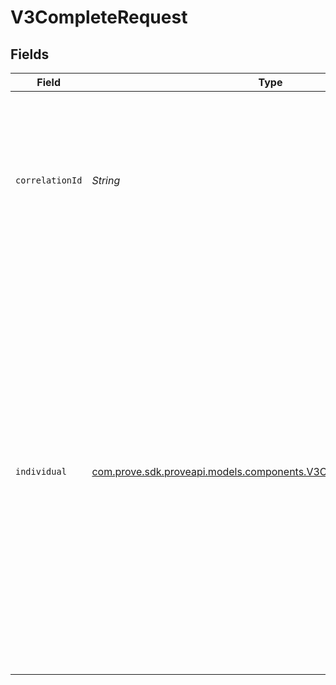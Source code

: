 # V3CompleteRequest


## Fields

| Field                                                                                                                                                                                                                                                                                                                                                                                                                                                       | Type                                                                                                                                                                                                                                                                                                                                                                                                                                                        | Required                                                                                                                                                                                                                                                                                                                                                                                                                                                    | Description                                                                                                                                                                                                                                                                                                                                                                                                                                                 | Example                                                                                                                                                                                                                                                                                                                                                                                                                                                     |
| ----------------------------------------------------------------------------------------------------------------------------------------------------------------------------------------------------------------------------------------------------------------------------------------------------------------------------------------------------------------------------------------------------------------------------------------------------------- | ----------------------------------------------------------------------------------------------------------------------------------------------------------------------------------------------------------------------------------------------------------------------------------------------------------------------------------------------------------------------------------------------------------------------------------------------------------- | ----------------------------------------------------------------------------------------------------------------------------------------------------------------------------------------------------------------------------------------------------------------------------------------------------------------------------------------------------------------------------------------------------------------------------------------------------------- | ----------------------------------------------------------------------------------------------------------------------------------------------------------------------------------------------------------------------------------------------------------------------------------------------------------------------------------------------------------------------------------------------------------------------------------------------------------- | ----------------------------------------------------------------------------------------------------------------------------------------------------------------------------------------------------------------------------------------------------------------------------------------------------------------------------------------------------------------------------------------------------------------------------------------------------------- |
| `correlationId`                                                                                                                                                                                                                                                                                                                                                                                                                                             | *String*                                                                                                                                                                                                                                                                                                                                                                                                                                                    | :heavy_check_mark:                                                                                                                                                                                                                                                                                                                                                                                                                                          | Correlation ID is the unique ID of the flow. To continue the flow, the field will also be used for each of the subsequent API calls in the same flow.                                                                                                                                                                                                                                                                                                       | 713189b8-5555-4b08-83ba-75d08780aebd                                                                                                                                                                                                                                                                                                                                                                                                                        |
| `individual`                                                                                                                                                                                                                                                                                                                                                                                                                                                | [com.prove.sdk.proveapi.models.components.V3CompleteIndividualRequest](../../models/components/V3CompleteIndividualRequest.md)                                                                                                                                                                                                                                                                                                                              | :heavy_check_mark:                                                                                                                                                                                                                                                                                                                                                                                                                                          | N/A                                                                                                                                                                                                                                                                                                                                                                                                                                                         | {<br/>"firstName": "Tod",<br/>"lastName": "Weedall",<br/>"addresses": [<br/>{<br/>"address": "39 South Trail",<br/>"city": "San Antonio",<br/>"extendedAddress": "Apt 23",<br/>"postalCode": "78285",<br/>"region": "TX"<br/>},<br/>{<br/>"address": "4861 Jay Junction",<br/>"city": "Boston",<br/>"extendedAddress": "Apt 78",<br/>"postalCode": "02208",<br/>"region": "MS"<br/>}<br/>],<br/>"emailAddresses": [<br/>"jdoe@example.com",<br/>"dsmith@example.com"<br/>],<br/>"last4SSN": "1234",<br/>"dob": "2024-05-02T00:00:00Z",<br/>"ssn": "265228370"<br/>} |